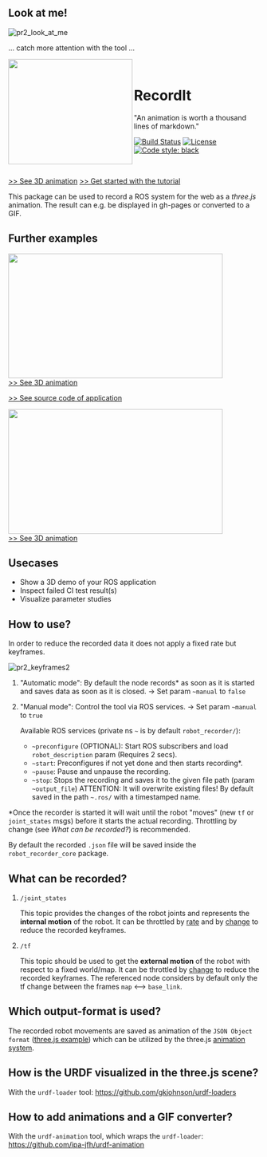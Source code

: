 ## Look at me!

![pr2_look_at_me](https://user-images.githubusercontent.com/17281534/46162254-003ae280-c288-11e8-88eb-b388f0021e71.gif)

... catch more attention with the tool ...

<a href="https://ipa-jfh.github.io/urdf-animation/manipulator_ur5/result/">
    <img src="https://user-images.githubusercontent.com/17281534/46701301-8f98ac00-cc1f-11e8-8ee1-af82548453d2.gif" width="249" height="211" align="left" >
</a>

&nbsp;

# RecordIt

"An animation is worth a thousand lines of markdown."

[![Build Status](https://travis-ci.org/ipa-jfh/robot_recorder.svg?branch=master)](https://travis-ci.org/ipa-jfh/robot_recorder)
[![License](https://img.shields.io/badge/License-BSD%203--Clause-blue.svg)](https://opensource.org/licenses/BSD-3-Clause)
<a href="https://github.com/ambv/black"><img alt="Code style: black" src="https://img.shields.io/badge/code%20style-black-000000.svg"></a>

&nbsp;

[>> See 3D animation](https://ipa-jfh.github.io/urdf-animation/manipulator_ur5/result/)
[>> Get started with the tutorial](https://github.com/ipa-jfh/robot_recorder_tutorial)

This package can be used to record a ROS system for the web as a _three.js_ animation. The result can e.g. be displayed in gh-pages or converted to a GIF.

## Further examples

<a href="https://ipa-jfh.github.io/urdf-animation/application_scan_and_plan/result/">
    <img src="https://user-images.githubusercontent.com/17281534/46005937-aafba700-c0b6-11e8-9d8f-0148392488f1.gif" width="430" height="250">
<br />
  >> See 3D animation
</a>

[>> See source code of application](https://github.com/rosin-project/automatica18_scan_and_plan_demo)

<a href="https://ipa-jfh.github.io/urdf-animation/mobile_robot_turtlebot3/result/">
    <img src="https://user-images.githubusercontent.com/17281534/46012246-e30be580-c0c8-11e8-953b-244bf7070d7b.gif" width="430" height="250">
<br />
  >> See 3D animation
</a>

## Usecases

- Show a 3D demo of your ROS application
- Inspect failed CI test result(s)
- Visualize parameter studies

## How to use?

In order to reduce the recorded data it does not apply a fixed rate but keyframes.

![pr2_keyframes2](https://user-images.githubusercontent.com/17281534/46162357-45f7ab00-c288-11e8-8ab1-ce4ee1552088.gif)


1. "Automatic mode": By default the node records* as soon as it is started and saves data as soon as it is closed.
    -> Set param `~manual` to `false`

1. "Manual mode": Control the tool via ROS services.
    -> Set param `~manual` to `true`

    Available ROS services (private ns `~` is by default `robot_recorder/`):
    - `~preconfigure` (OPTIONAL): Start ROS subscribers and load `robot_description` param (Requires 2 secs).
    - `~start`: Preconfigures if not yet done and then starts recording*.
    - `~pause`: Pause and unpause the recording.
    - `~stop`: Stops the recording and saves it to the given file path (param `~output_file`)
    ATTENTION: It will overwrite existing files!
    By default saved in the path `~.ros/` with a timestamped name.

*Once the recorder is started it will wait until the robot "moves" (new `tf` or `joint_states` msgs) before it starts the actual recording. Throttling by change (see _What can be recorded?_) is recommended.

By default the recorded `.json` file will be saved inside the `robot_recorder_core` package.


## What can be recorded?

1. `/joint_states`

    This topic provides the changes of the robot joints and represents the **internal motion** of the robot. It can be throttled by [rate][1] and by [change][2] to reduce the recorded keyframes.

1. `/tf`

    This topic should be used to get the **external motion** of the robot with respect to a fixed world/map. It can be throttled by [change][3] to reduce the recorded keyframes. The referenced node considers by default only the tf change between the frames `map` <--> `base_link`.

## Which output-format is used?

The recorded robot movements are saved as animation of the `JSON Object format` ([three.js example][4]) which can be utilized by the three.js [animation system][5].

## How is the URDF visualized in the three.js scene?

With the `urdf-loader` tool: https://github.com/gkjohnson/urdf-loaders

## How to add animations and a GIF converter?

With the `urdf-animation` tool, which wraps the `urdf-loader`: https://github.com/ipa-jfh/urdf-animation

[1]: http://wiki.ros.org/tf#change_notifier
[2]: ./scripts/throttle_joints_by_change
[3]: http://wiki.ros.org/topic_tools/throttle
[4]: https://threejs.org/examples/#webgl_animation_keyframes_json
[5]: https://threejs.org/docs/#manual/introduction/Animation-system
[6]: ./docs/index_to_gif.html
[7]: ./robot_recorder_core/launch/record.launch
